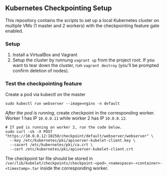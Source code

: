## Kubernetes Checkpointing Setup

This repository contains the scripts to set up a local Kubernetes cluster on multiple VMs (1 master and 2 workers) with the checkpointing feature gate enabled.

### Setup
1. Install a VirtualBox and Vagrant
2. Setup the cluster by runnung `vagrant up` from the project root. If you want to tear down the cluster, run `vagrant destroy` (you'll be prompted confirm deletion of nodes).

### Test the checkpointing feature
Create a pod via kubectl on the master
```
sudo kubectl run webserver --image=nginx -n default
```

*After the pod is running*, create checkpoint in the corresponding worker. Worker 1 has IP `10.0.0.11` while worker 2 has IP `10.0.0.12`.
```
# If pod is running on worker 2, run the code below.
sudo curl -sk -X POST  "https://10.0.0.12:10250/checkpoint/default/webserver/webserver" \
  --key /etc/kubernetes/pki/apiserver-kubelet-client.key \
  --cacert /etc/kubernetes/pki/ca.crt \
  --cert /etc/kubernetes/pki/apiserver-kubelet-client.crt
```

The checkpoint tar file should be stored in `/var/lib/kubelet/checkpoints/checkpoint-<pod>_<namespace>-<container>-<timestamp>.tar` inside the corresponding worker.
